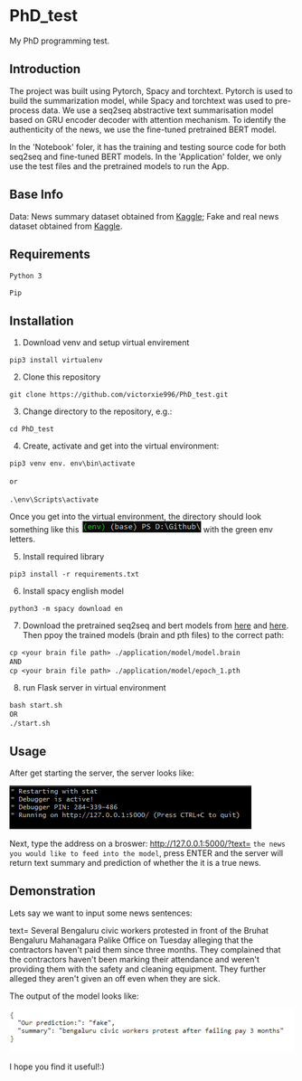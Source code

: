 PhD_test
====
My PhD programming test.

Introduction
-------
The project was built using Pytorch, Spacy and torchtext. Pytorch is used to build the summarization model, while Spacy and torchtext was used to pre-process data. We use a seq2seq abstractive text summarisation model based on GRU encoder decoder with attention mechanism. To identify the authenticity of the news, we use the fine-tuned pretrained BERT model.

In the 'Notebook' foler, it has the training and testing source code for both seq2seq and fine-tuned BERT models. In the 'Application' folder, we only use the test files and the pretrained models to run the App.

Base Info
-------
Data: News summary dataset obtained from [Kaggle](https://www.kaggle.com/sunnysai12345/news-summary?select=news_summary_more.csv); Fake and real news dataset obtained from [Kaggle](https://www.kaggle.com/clmentbisaillon/fake-and-real-news-dataset).


Requirements
-------
```
Python 3
```

```
Pip
```


Installation
-------
1. Download venv and setup virtual envirement
```
pip3 install virtualenv
```
2. Clone this repository
```
git clone https://github.com/victorxie996/PhD_test.git
```
3.  Change directory to the repository, e.g.:
```
cd PhD_test
```
4. Create, activate and get into the virtual environment:
```
pip3 venv env. env\bin\activate

or 

.\env\Scripts\activate
```
Once you get into the virtual environment, the directory should look something like this ![image](https://github.com/victorxie996/PhD_test/blob/main/demo/env.png) with the green env letters.


5. Install required library
```
pip3 install -r requirements.txt
```
6. Install spacy english model
```
python3 -m spacy download en
```
7. Download the pretrained seq2seq and bert models from [here](https://drive.google.com/file/d/1mw0VENGVosXo0yct7KRXxq6LPNPVJDNT/view?usp=sharing) and [here](https://drive.google.com/file/d/1M5Go5VM-fsXpvYfPxMH1vvnphVa4hHBu/view?usp=sharing). Then ppoy the trained models (brain and pth files) to the correct path:
```
cp <your brain file path> ./application/model/model.brain 
AND
cp <your brain file path> ./application/model/epoch_1.pth 
```
8. run Flask server in virtual environment
```
bash start.sh
OR
./start.sh
```

Usage
-------
After get starting the server, the server looks like: 

![image](https://github.com/victorxie996/PhD_test/blob/main/demo/bug_img.png)

Next, type the address on a broswer: http://127.0.0.1:5000/?text= ```the news you would like to feed into the model```, press ENTER and the server will return text summary and prediction of whether the it is a true news.

Demonstration
-------
Lets say we want to input some news sentences:

text= Several Bengaluru civic workers protested in front of the Bruhat Bengaluru Mahanagara Palike Office on Tuesday alleging that the contractors haven't paid them since three months. They complained that the contractors haven't been marking their attendance and weren't providing them with the safety and cleaning equipment. They further alleged they aren't given an off even when they are sick.


The output of the model looks like: 

![image](https://github.com/victorxie996/PhD_test/blob/main/demo/result_1.png)

I hope you find it useful!:)
